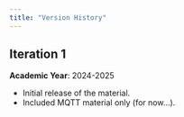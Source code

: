 ```yaml
---
title: "Version History"
---
```


## Iteration 1

**Academic Year**: 2024-2025

* Initial release of the material.
* Included MQTT material only (for now...).
